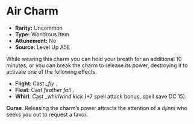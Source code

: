 
# Air Charm

* **Rarity:** Uncommon
* **Type:** Wondrous Item
* **Attunement:** No
* **Source:** Level Up A5E


While wearing this charm you can hold your breath for an additional 10 minutes, or you can break the charm to release its power, destroying it to activate one of the following effects.

* **Flight**: Cast __fly ._
* **Float**: Cast _feather fall_ .
* **Whirl**: Cast __whirlwind kick_  (+7 spell attack bonus, spell save DC 15).

**Curse**. Releasing the charm’s power attracts the attention of a _djinni_  who seeks you out to request a favor.
